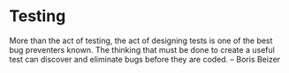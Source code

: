 # Testing

More than the act of testing, the act of designing tests is one of the best bug preventers known. The thinking that must be done to create a useful test can discover and eliminate bugs before they are coded. – Boris Beizer
